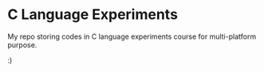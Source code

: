 # C Language Experiments

My repo storing codes in C language experiments course for multi-platform purpose.

:)